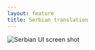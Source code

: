 ```yaml
---
layout: feature
title: Serbian translation
---
```


![Serbian UI screen shot](http://i65.tinypic.com/11ruhwi.png)